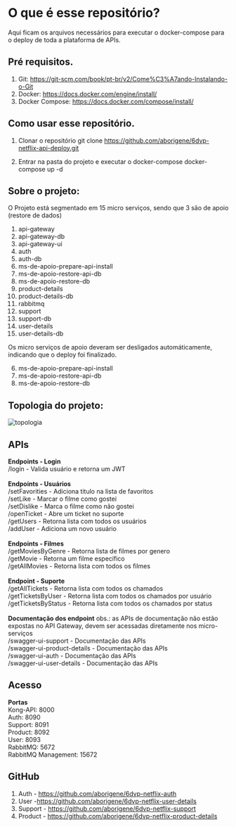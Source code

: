 # O que é esse repositório?

Aqui ficam os arquivos necessários para executar o docker-compose para o deploy de toda a plataforma de APIs.

## Pré requisitos.

1. Git: https://git-scm.com/book/pt-br/v2/Come%C3%A7ando-Instalando-o-Git
2. Docker: https://docs.docker.com/engine/install/
3. Docker Compose: https://docs.docker.com/compose/install/


## Como usar esse repositório.

1. Clonar o repositório
git clone https://github.com/aborigene/6dvp-netflix-api-deploy.git

2. Entrar na pasta do projeto e executar o docker-compose
docker-compose up -d

## Sobre o projeto:

O Projeto está segmentado em 15 micro serviços, sendo que 3 são de apoio (restore de dados)

1. api-gateway
2. api-gateway-db
3. api-gateway-ui
4. auth
5. auth-db
6. ms-de-apoio-prepare-api-install
7. ms-de-apoio-restore-api-db
8. ms-de-apoio-restore-db    
9. product-details           
10. product-details-db        
11. rabbitmq
12. support 
13. support-db
14. user-details
15. user-details-db

Os micro serviços de apoio deveram ser desligados automáticamente, indicando que o deploy foi finalizado.

6. ms-de-apoio-prepare-api-install
7. ms-de-apoio-restore-api-db
8. ms-de-apoio-restore-db 

## Topologia do projeto:

<img src="https://readme-image.s3.amazonaws.com/6dvp-netflix.jpg" alt="topologia"/>

## APIs

<b>Endpoints - Login</b><br>
/login - Valida usuário e retorna um JWT<br>
<br>
<b>Endpoints - Usuários</b><br>
/setFavorities - Adiciona titulo na lista de favoritos<br>
/setLike - Marcar o filme como gostei<br>
/setDislike - Marca o filme como não gostei<br>
/openTicket - Abre um ticket no suporte<br>
/getUsers - Retorna lista com todos os usuários<br>
/addUser - Adiciona um novo usuário<br>
<br>
<b>Endpoints - Filmes</b><br>
/getMoviesByGenre - Retorna lista de filmes por genero<br>
/getMovie - Retorna um filme específico<br>
/getAllMovies - Retorna lista com todos os filmes<br>
<br>
<b>Endpoint - Suporte</b><br>
/getAllTickets - Retorna lista com todos os chamados<br>
/getTicketsByUser - Retorna lista com todos os chamados por usuário<br>
/getTicketsByStatus - Retorna lista com todos os chamados por status<br>
<br>
<b>Documentação dos endpoint</b> obs.: as APIs de documentação não estão expostas no API Gateway, devem ser acessadas diretamente nos micro-serviços<br>
/swagger-ui-support - Documentação das APIs<br>
/swagger-ui-product-details - Documentação das APIs<br>
/swagger-ui-auth - Documentação das APIs<br>
/swagger-ui-user-details - Documentação das APIs<br>

## Acesso

<b>Portas</b><br>
Kong-API: 8000<br>
Auth: 8090<br>
Support: 8091<br>
Product: 8092<br>
User: 8093<br>
RabbitMQ: 5672<br>
RabbitMQ Management: 15672<br>

## GitHub

1. Auth - https://github.com/aborigene/6dvp-netflix-auth
2. User -https://github.com/aborigene/6dvp-netflix-user-details
3. Support - https://github.com/aborigene/6dvp-netflix-support
4. Product - https://github.com/aborigene/6dvp-netflix-product-details

